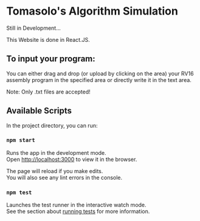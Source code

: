 # Tomasolo's Algorithm Simulation

Still in Development...

This Website is done in React.JS.

## To input your program:
You can either drag and drop (or upload by clicking on the area) your RV16 assembly program in the specified area or directly write it in the text area.

Note: Only .txt files are accepted!

## Available Scripts

In the project directory, you can run:

### `npm start`

Runs the app in the development mode.<br>
Open [http://localhost:3000](http://localhost:3000) to view it in the browser.

The page will reload if you make edits.<br>
You will also see any lint errors in the console.

### `npm test`

Launches the test runner in the interactive watch mode.<br>
See the section about [running tests](https://facebook.github.io/create-react-app/docs/running-tests) for more information.

